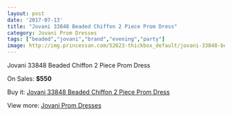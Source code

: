 ```yaml
---
layout: post
date: '2017-07-13'
title: "Jovani 33848 Beaded Chiffon 2 Piece Prom Dress"
category: Jovani Prom Dresses
tags: ["beaded","jovani","brand","evening","party"]
image: http://img.princessan.com/52623-thickbox_default/jovani-33848-beaded-chiffon-2-piece-prom-dress.jpg
---
```

Jovani 33848 Beaded Chiffon 2 Piece Prom Dress

On Sales: **$550**
<a href="https://www.princessan.com/en/jovani-prom-dresses/23712-jovani-33848-beaded-chiffon-2-piece-prom-dress.html"><amp-img layout="responsive" width="600" height="600" src="//img.princessan.com/52623-thickbox_default/jovani-33848-beaded-chiffon-2-piece-prom-dress.jpg" alt="Jovani 33848 Beaded Chiffon 2 Piece Prom Dress 0" /></a>
<a href="https://www.princessan.com/en/jovani-prom-dresses/23712-jovani-33848-beaded-chiffon-2-piece-prom-dress.html"><amp-img layout="responsive" width="600" height="600" src="//img.princessan.com/52627-thickbox_default/jovani-33848-beaded-chiffon-2-piece-prom-dress.jpg" alt="Jovani 33848 Beaded Chiffon 2 Piece Prom Dress 1" /></a>
<a href="https://www.princessan.com/en/jovani-prom-dresses/23712-jovani-33848-beaded-chiffon-2-piece-prom-dress.html"><amp-img layout="responsive" width="600" height="600" src="//img.princessan.com/52626-thickbox_default/jovani-33848-beaded-chiffon-2-piece-prom-dress.jpg" alt="Jovani 33848 Beaded Chiffon 2 Piece Prom Dress 2" /></a>
<a href="https://www.princessan.com/en/jovani-prom-dresses/23712-jovani-33848-beaded-chiffon-2-piece-prom-dress.html"><amp-img layout="responsive" width="600" height="600" src="//img.princessan.com/52625-thickbox_default/jovani-33848-beaded-chiffon-2-piece-prom-dress.jpg" alt="Jovani 33848 Beaded Chiffon 2 Piece Prom Dress 3" /></a>
<a href="https://www.princessan.com/en/jovani-prom-dresses/23712-jovani-33848-beaded-chiffon-2-piece-prom-dress.html"><amp-img layout="responsive" width="600" height="600" src="//img.princessan.com/52624-thickbox_default/jovani-33848-beaded-chiffon-2-piece-prom-dress.jpg" alt="Jovani 33848 Beaded Chiffon 2 Piece Prom Dress 4" /></a>

Buy it: [Jovani 33848 Beaded Chiffon 2 Piece Prom Dress](https://www.princessan.com/en/jovani-prom-dresses/23712-jovani-33848-beaded-chiffon-2-piece-prom-dress.html "Jovani 33848 Beaded Chiffon 2 Piece Prom Dress")

View more: [Jovani Prom Dresses](https://www.princessan.com/en/207-jovani-prom-dresses "Jovani Prom Dresses")